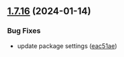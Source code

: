 ## [1.7.16](https://github.com/ExpediaGroup/spec-transformer/compare/v1.7.15...v1.7.16) (2024-01-14)


### Bug Fixes

* update package settings ([eac51ae](https://github.com/ExpediaGroup/spec-transformer/commit/eac51aeb68b561c9a2fc8c87cb3683c67f2309fd))
